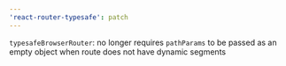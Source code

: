 ```yaml
---
'react-router-typesafe': patch
---
```


`typesafeBrowserRouter`: no longer requires `pathParams` to be passed as an empty object when route does not have dynamic segments
